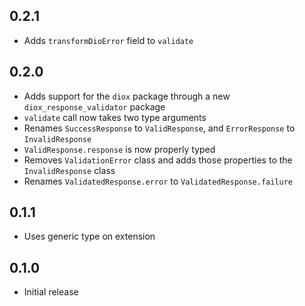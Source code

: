 ## 0.2.1
- Adds `transformDioError` field to `validate`

## 0.2.0
- Adds support for the `diox` package through a new `diox_response_validator` package
- `validate` call now takes two type arguments
- Renames `SuccessResponse` to `ValidResponse`, and `ErrorResponse` to `InvalidResponse`
- `ValidResponse.response` is now properly typed
- Removes `ValidationError` class and adds those properties to the `InvalidResponse` class
- Renames `ValidatedResponse.error` to `ValidatedResponse.failure`

## 0.1.1
- Uses generic type on extension

## 0.1.0
- Initial release
